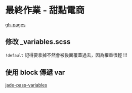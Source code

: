 # 最終作業 - 甜點電商

[gh-pages](https://hedgehogkucc.github.io/Pr-Bootstrap-4/)

## 修改 _variables.scss

`!default` 記得要拿掉不然會被後面覆蓋過去，因為權重很輕 !!!

## 使用 block 傳遞 var

[jade-pass-variables](https://stackoverflow.com/questions/12646451/how-to-pass-variables-between-jade-templates)